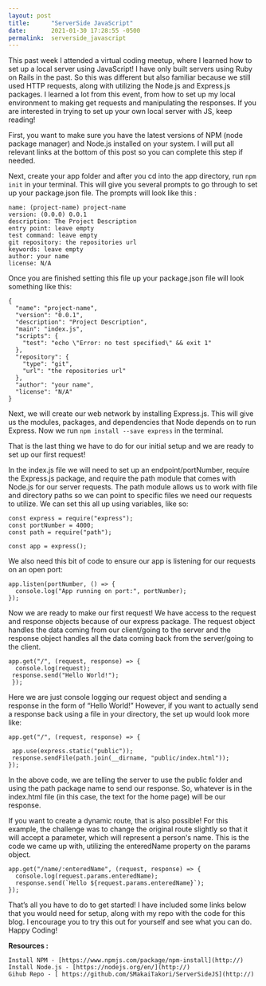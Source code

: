 ```yaml
---
layout: post
title:      "ServerSide JavaScript"
date:       2021-01-30 17:28:55 -0500
permalink:  serverside_javascript
---
```




This past week I attended a virtual coding meetup, where I learned how to set up a local server using JavaScript!  I have only built servers using Ruby on Rails in the past. So this was different but also familiar because we still used HTTP requests, along with utilizing the Node.js and Express.js packages. I learned a lot from this event, from how to set up my local environment to making get requests and manipulating the responses. If you are interested in trying to set up your own local server with JS, keep reading! 

First, you want to make sure you have the latest versions of NPM (node package manager) and Node.js installed on your system. I will put all relevant links at the bottom of this post so you can complete this step if needed. 

Next, create your app folder and after you cd into the app directory, run `npm init` in your terminal. This will give you several prompts to go through to set up your package.json file. The prompts will look like this : 

```
name: (project-name) project-name
version: (0.0.0) 0.0.1
description: The Project Description
entry point: leave empty
test command: leave empty
git repository: the repositories url
keywords: leave empty
author: your name
license: N/A
```

Once you are finished setting this file up your package.json file will look something like this:

```
{
  "name": "project-name",
  "version": "0.0.1",
  "description": "Project Description",
  "main": "index.js",
  "scripts": {
    "test": "echo \"Error: no test specified\" && exit 1"
  },
  "repository": {
    "type": "git",
    "url": "the repositories url"
  },
  "author": "your name",
  "license": "N/A"
}
```

Next, we will create our web network by installing Express.js. This will give us the modules, packages, and dependencies that Node depends on to run Express. Now we run `npm install --save express` in the terminal. 

That is the last thing we have to do for our initial setup and we are ready to set up our first request!

In the index.js file we will need to set up an endpoint/portNumber, require the Express.js package, and require the path module that comes with Node.js for our server requests. The path module allows us to work with file and directory paths so we can point to specific files we need our requests to utilize. We can set this all up using variables, like so:

```
const express = require("express");
const portNumber = 4000;
const path = require("path");

const app = express();
```


We also need this bit of code to ensure our app is listening for our requests on an open port:

```
app.listen(portNumber, () => {
  console.log("App running on port:", portNumber);
});
```

Now we are ready to make our first request! We have access to the request and response objects because of our express package. The request object handles the data coming from our client/going to the server and the response object handles all the data coming back from the server/going to the client. 

```
app.get("/", (request, response) => {
  console.log(request);
 response.send("Hello World!");
 });
```

Here we are just console logging our request object and sending a response in the form of “Hello World!” However, if you want to actually send a response back using a file in your directory, the set up would look more like:

```
app.get("/", (request, response) => {

 app.use(express.static("public"));
 response.sendFile(path.join(__dirname, "public/index.html"));
});
```

In the above code, we are telling the server to use the public folder and using the path package name to send our response. So, whatever is in the index.html file (in this case, the text for the home page) will be our response. 

If you want to create a dynamic route, that is also possible! For this example, the challenge was to change the original route slightly so that it will accept a parameter, which will represent a person's name. This is the code we came up with, utilizing the enteredName property on the params object. 

```
app.get("/name/:enteredName", (request, response) => {
  console.log(request.params.enteredName);
  response.send(`Hello ${request.params.enteredName}`);
});
```

That’s all you have to do to get started! I have included some links below that you would need for setup, along with my repo with the code for this blog. I encourage you to try this out for yourself and see what you can do. Happy Coding!

**Resources :**
```
Install NPM - [https://www.npmjs.com/package/npm-install](http://)
Install Node.js - [https://nodejs.org/en/](http://)
Gihub Repo - [ https://github.com/SMakaiTakori/ServerSideJS](http://)
```
